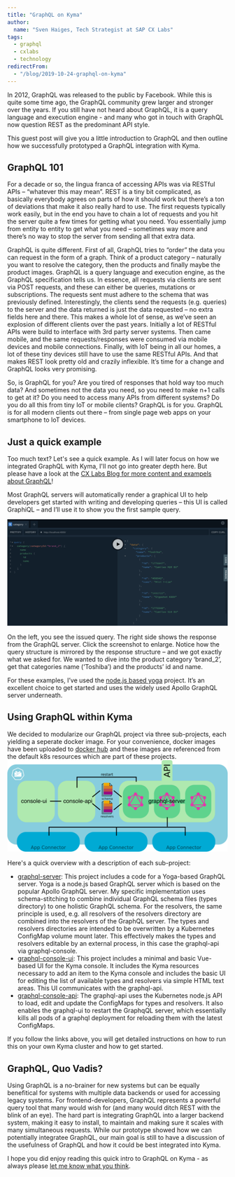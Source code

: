 ```yaml
---
title: "GraphQL on Kyma"
author:
  name: "Sven Haiges, Tech Strategist at SAP CX Labs"
tags:
  - graphql
  - cxlabs
  - technology
redirectFrom:
  - "/blog/2019-10-24-graphql-on-kyma"
---
```


In 2012, GraphQL was released to the public by Facebook. While this is quite some time ago, the GraphQL community grew larger and stronger over the years. If you still have not heard about GraphQL, it is a query language and execution engine - and many who got in touch with GraphQL now question REST as the predominant API style. 

This guest post will give you a little introduction to GraphQL and then outline how we successfully prototyped a GraphQL integration with Kyma. 

<!-- overview -->

## GraphQL 101
For a decade or so, the lingua franca of accessing APIs was via RESTful APIs – “whatever this may mean”. REST is a tiny bit complicated, as basically everybody agrees on parts of how it should work but there’s a ton of deviations that make it also really hard to use. The first requests typically work easily, but in the end you have to chain a lot of requests and you hit the server quite a few times for getting what you need. You essentially jump from entity to entity to get what you need – sometimes way more and there’s no way to stop the server from sending all that extra data.

GraphQL is quite different. First of all, GraphQL tries to “order” the data you can request in the form of a graph. Think of a product category – naturally you want to resolve the category, then the products and finally maybe the product images. GraphQL is a query language and execution engine, as the GraphQL specification tells us. In essence, all requests via clients are sent via POST requests, and these can either be queries, mutations or subscriptions. The requests sent must adhere to the schema that was previously defined. Interestingly, the clients send the requests (e.g. queries) to the server and the data returned is just the data requested – no extra fields here and there. This makes a whole lot of sense, as we’ve seen an explosion of different clients over the past years. Initially a lot of RESTful APIs were build to interface with 3rd party server systems. Then came mobile, and the same requests/responses were consumed via mobile devices and mobile connections. Finally, with IoT being in all our homes, a lot of these tiny devices still have to use the same RESTful APIs. And that makes REST look pretty old and crazily inflexible. It’s time for a change and GraphQL looks very promising.

So, is GraphQL for you? Are you tired of responses that hold way too much data? And sometimes not the data you need, so you need to make n+1 calls to get at it? Do you need to access many APIs from different systems? Do you do all this from tiny IoT or mobile clients? GraphQL is for you. GraphQL is for all modern clients out there – from single page web apps on your smartphone to IoT devices. 

## Just a quick example
Too much text? Let's see a quick example. As I will later focus on how we integrated GraphQL with Kyma, I'll not go into greater depth here. But please have a look at the [CX Labs Blog for more content and exampels about GraphQL](https://cxlabs.sap.com/2019/05/15/graphql-on-kyma/)!

Most GraphQL servers will automatically render a graphical UI to help developers get started with writing and developing queries – this UI is called GraphiQL – and I’ll use it to show you the first sample query.

![A simple GraphQL Query](./example1.png)

On the left, you see the issued query. The right side shows the response from the GraphQL server. Click the screenshot to enlarge. Notice how the query structure is mirrored by the response structure – and we got exactly what we asked for. We wanted to dive into the product category ‘brand_2’, get that categories name (‘Toshiba’) and the products’ id and name.

For these examples, I’ve used the [node.js based yoga](https://github.com/prisma/graphql-yoga/) project. It’s an excellent choice to get started and uses the widely used Apollo GraphQL server underneath.

## Using GraphQL within Kyma
We decided to modularize our GraphQL project via three sub-projects, each yielding a seperate docker image. For your convenience, docker images have been uploaded to [docker hub](https://hub.docker.com/r/hansamann/graphql-server) and these images are referenced from the default k8s resources which are part of these projects.
![GraphQL on Kyma Overview](./architecture.png)

Here's a quick overview with a description of each sub-project:
- [graphql-server](https://github.com/hansamann/synolo/blob/master/graphql-server/README.md): This project includes a code for a Yoga-based GraphQL server. Yoga is a node.js based GraphQL server which is based on the popular Apollo GraphQL server. My specific implementation uses schema-stitching to combine individual GraphQL schema files (types directory) to one holistic GraphQL schema. For the resolvers, the same principle is used, e.g. all resolvers of the resolvers directory are combined into the resolvers of the GraphQL server. The types and resolvers directories are intended to be overwritten by a Kubernetes ConfigMap volume mount later. This effectively makes the types and resolvers editable by an external process, in this case the graphql-api via graphql-console.
- [graphql-console-ui](https://github.com/hansamann/synolo/blob/master/graphql-console-ui/README.md): This project includes a minimal and basic Vue-based UI for the Kyma console. It includes the Kyma resources necessary to add an item to the Kyma console and includes the basic UI for editing the list of available types and resolvers via simple HTML text areas. This UI communicates with the graphql-api.
- [graphql-console-api](https://github.com/hansamann/synolo/blob/master/graphql-console-api/README.md): The graphql-api uses the Kubernetes node.js API to load, edit and update the ConfigMaps for types and resolvers. It also enables the graphql-ui to restart the GraphqQL server, which essentially kills all pods of a graphql deployment for reloading them with the latest ConfigMaps.

If you follow the links above, you will get detailed instructions on how to run this on your own Kyma cluster and how to get started. 

## GraphQL, Quo Vadis?
Using GraphQL is a no-brainer for new systems but can be equally benefitical for systems with multiple data backends or used for accessing legacy systems. For frontend-developers, GraphQL represents a powerful query tool that many would wish for (and many would ditch REST with the blink of an eye). The hard part is integrating GraphQL into a larger backend system, making it easy to install, to maintain and making sure it scales with many simultaneous requests. While our prototype showed how we can potentially integratee GraphQL, our main goal is still to have a discussion of the usefulness of GraphQL and how it could be best integrated into Kyma. 

I hope you did enjoy reading this quick intro to GraphQL on Kyma - as always please [let me know what you think](https://twitter.com/hansamann). 


